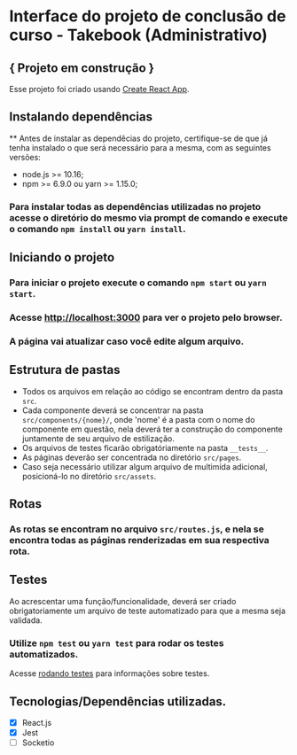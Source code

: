 # Interface do projeto de conclusão de curso - Takebook (Administrativo)

## { Projeto em construção }

Esse projeto foi criado usando [Create React App](https://github.com/facebook/create-react-app).

## Instalando dependências

\*\* Antes de instalar as dependêcias do projeto, certifique-se de que já tenha instalado o que será necessário para a mesma, com as seguintes versões:

-   node.js >= 10.16;
-   npm >= 6.9.0 ou yarn >= 1.15.0;

### Para instalar todas as dependências utilizadas no projeto acesse o diretório do mesmo via prompt de comando e execute o comando `npm install` ou `yarn install`. <br>

## Iniciando o projeto

### Para iniciar o projeto execute o comando `npm start` ou `yarn start`. <br>

### Acesse [http://localhost:3000](http://localhost:3000) para ver o projeto pelo browser.<br>

### A página vai atualizar caso você edite algum arquivo.<br>

## Estrutura de pastas

-   Todos os arquivos em relação ao código se encontram dentro da pasta `src`.
-   Cada componente deverá se concentrar na pasta `src/components/{nome}/`, onde 'nome' é a pasta com o nome do componente em questão, nela deverá ter a construção do componente juntamente de seu arquivo de estilização.
-   Os arquivos de testes ficarão obrigatóriamente na pasta `__tests__`.
-   As páginas deverão ser concentrada no diretório `src/pages`.
-   Caso seja necessário utilizar algum arquivo de multimída adicional, posicioná-lo no diretório `src/assets`.

## Rotas

### As rotas se encontram no arquivo `src/routes.js`, e nela se encontra todas as páginas renderizadas em sua respectiva rota.

## Testes

Ao acrescentar uma função/funcionalidade, deverá ser criado obrigatoriamente um arquivo de teste automatizado para que a mesma seja validada.

### Utilize `npm test` ou `yarn test` para rodar os testes automatizados.

Acesse [rodando testes](https://facebook.github.io/create-react-app/docs/running-tests) para informações sobre testes.<br>

## Tecnologias/Dependências utilizadas.

-   [x] React.js
-   [x] Jest
-   [ ] Socketio
